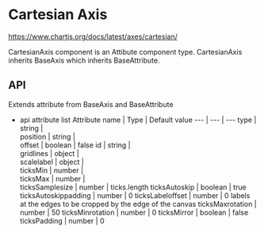 # Cartesian Axis

https://www.chartjs.org/docs/latest/axes/cartesian/

CartesianAxis component is an Attibute component type.
CartesianAxis inherits BaseAxis which inherits BaseAttribute.

## API

Extends attribute from BaseAxis and BaseAttribute

- api attribute list
  Attribute name | Type | Default value
  --- | --- | ---
  type | string |  
  position | string |  
  offset | boolean | false
  id | string |  
  gridlines | object |  
  scalelabel | object |  
  ticksMin | number |  
  ticksMax | number |  
  ticksSamplesize | number | ticks.length
  ticksAutoskip | boolean | true
  ticksAutoskippadding | number | 0
  ticksLabeloffset | number | 0 labels at the edges to be cropped by the edge of the canvas
  ticksMaxrotation | number | 50
  ticksMinrotation | number | 0
  ticksMirror | boolean | false
  ticksPadding | number | 0